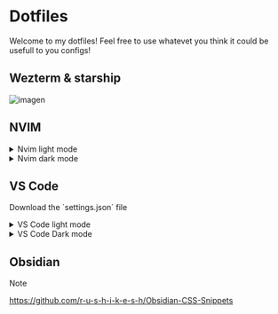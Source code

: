 

# Dotfiles


Welcome to my dotfiles! Feel free to use whatevet you think it could be usefull to you configs!


## Wezterm & starship

![imagen](https://github.com/paugarcia32/.dotfiles/assets/37461446/121baa7e-d79f-4b63-a60d-dcdb0ea0e1e0)


## NVIM

<details>
<summary>Nvim light mode</summary>

![imagen](https://github.com/paugarcia32/.dotfiles/assets/37461446/b1a1761a-f596-4adb-a152-48ca3188a3d1)

![imagen](https://github.com/paugarcia32/.dotfiles/assets/37461446/6e974369-2f05-46b5-a707-5a1d1d466bd2)

</details>

<details>
<summary>Nvim dark mode</summary>

![imagen](https://github.com/paugarcia32/.dotfiles/assets/37461446/bd84ebc8-7aa2-4643-9424-264365508adb)

![imagen](https://github.com/paugarcia32/.dotfiles/assets/37461446/8ad7d064-ed58-486e-8a20-3204d069ece5)

</details>


## VS Code

Download the ´settings.json´ file

<details>
<summary>VS Code light mode</summary>

![imagen](https://github.com/paugarcia32/.dotfiles/assets/37461446/95c19c3f-6493-4e07-aff3-66f4eef93418)

</details>


<details>
<summary>VS Code Dark mode</summary>

![imagen](https://github.com/paugarcia32/.dotfiles/assets/37461446/72554ba2-fb90-4048-acdb-1e1df53fdd36)


</details>


## Obsidian

> [!note]
> https://github.com/r-u-s-h-i-k-e-s-h/Obsidian-CSS-Snippets



